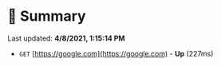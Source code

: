 # 📖 Summary
Last updated: **4/8/2021, 1:15:14 PM**

- `GET` [https://google.com](https://google.com) - **Up** (227ms)
